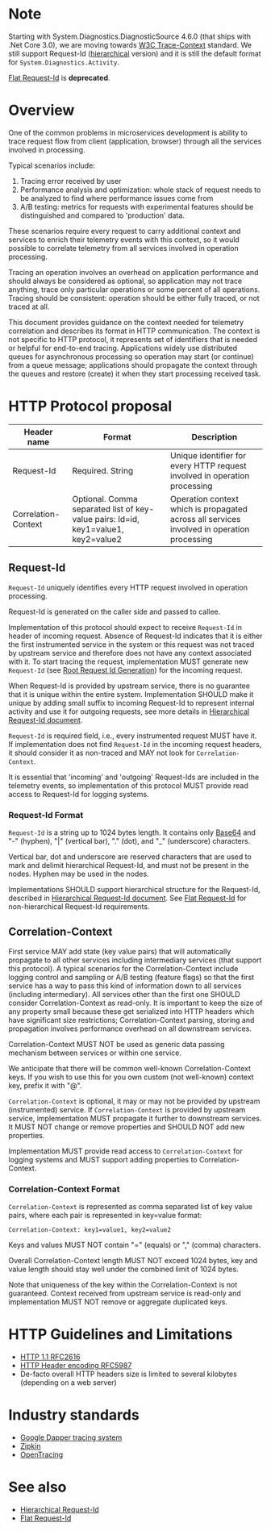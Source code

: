 
# Note
Starting with System.Diagnostics.DiagnosticSource 4.6.0 (that ships with .Net Core 3.0), we are moving towards [W3C Trace-Context](https://www.w3.org/TR/trace-context/) standard. We still support Request-Id ([hierarchical](HierarchicalRequestId.md) version) and it is still the default format for `System.Diagnostics.Activity`.

[Flat Request-Id](FlatRequestId.md) is **deprecated**.

# Overview
    
One of the common problems in microservices development is ability to trace request flow from client (application, browser) through all the services involved in processing.

Typical scenarios include:

1. Tracing error received by user
2. Performance analysis and optimization: whole stack of request needs to be analyzed to find where performance issues come from
3. A/B testing: metrics for requests with experimental features should be distinguished and compared to 'production' data.

These scenarios require every request to carry additional context and services to enrich their telemetry events with this context, so it would possible to correlate telemetry from all services involved in operation processing.

Tracing an operation involves an overhead on application performance and should always be considered as optional, so application may not trace anything, trace only particular operations or some percent of all operations. 
Tracing should be consistent: operation should be either fully traced, or not traced at all.

This document provides guidance on the context needed for telemetry correlation and describes its format in HTTP communication. The context is not specific to HTTP protocol, it represents set of identifiers that is needed or helpful for end-to-end tracing. Applications widely use distributed queues for asynchronous processing so operation may start (or continue) from a queue message; applications should propagate the context through the queues and restore (create) it when they start processing received task.

# HTTP Protocol proposal
| Header name           |  Format    | Description |
| ----------------------| ---------- | ---------- |
| Request-Id            | Required. String | Unique identifier for every HTTP request involved in operation processing |
| Correlation-Context   | Optional. Comma separated list of key-value pairs: Id=id, key1=value1, key2=value2 | Operation context which is propagated across all services involved in operation processing |

## Request-Id
`Request-Id` uniquely identifies every HTTP request involved in operation processing. 

Request-Id is generated on the caller side and passed to callee. 

Implementation of this protocol should expect to receive `Request-Id` in header of incoming request. 
Absence of Request-Id indicates that it is either the first instrumented service in the system or this request was not traced by upstream service and therefore does not have any context associated with it.
To start tracing the request, implementation MUST generate new `Request-Id` (see [Root Request Id Generation](#root-request-id-generation)) for the incoming request.

When Request-Id is provided by upstream service, there is no guarantee that it is unique within the entire system. 
Implementation SHOULD make it unique by adding small suffix to incoming Request-Id to represent internal activity and use it for outgoing requests, see more details in [Hierarchical Request-Id document](HierarchicalRequestId.md).

`Request-Id` is required field, i.e., every instrumented request MUST have it. If implementation does not find `Request-Id` in the incoming request headers, it should consider it as non-traced and MAY not look for `Correlation-Context`.

It is essential that 'incoming' and 'outgoing' Request-Ids are included in the telemetry events, so implementation of this protocol MUST provide read access to Request-Id for logging systems.

### Request-Id Format
`Request-Id` is a string up to 1024 bytes length. It contains only [Base64](https://en.wikipedia.org/wiki/Base64) and "-" (hyphen), "|" (vertical bar), "." (dot), and "_" (underscore) characters.

Vertical bar, dot and underscore are reserved characters that are used to mark and delimit hierarchical Request-Id, and must not be present in the nodes. Hyphen may be used in the nodes.

Implementations SHOULD support hierarchical structure for the Request-Id, described in [Hierarchical Request-Id document](HierarchicalRequestId.md).
See [Flat Request-Id](FlatRequestId.md) for non-hierarchical Request-Id requirements.

## Correlation-Context
First service MAY add state (key value pairs) that will automatically propagate to all other services including intermediary services (that support this protocol). A typical scenarios for the Correlation-Context include logging control and sampling or A/B testing (feature flags) so that the first service has a way to pass this kind of information down to all services (including intermediary). All services other than the first one SHOULD consider Correlation-Context as read-only.
It is important to keep the size of any property small because these get serialized into HTTP headers which have significant size restrictions; Correlation-Context parsing, storing and propagation involves performance overhead on all downstream services. 

Correlation-Context MUST NOT be used as generic data passing mechanism between services or within one service.

We anticipate that there will be common well-known Correlation-Context keys. If you wish to use this for you own custom (not well-known) context key, prefix it with "@".

`Correlation-Context` is optional, it may or may not be provided by upstream (instrumented) service.
If `Correlation-Context` is provided by upstream service, implementation MUST propagate it further to downstream services. It MUST NOT change or remove properties and SHOULD NOT add new properties.

Implementation MUST provide read access to `Correlation-Context` for logging systems and MUST support adding properties to Correlation-Context.

### Correlation-Context Format
`Correlation-Context` is represented as comma separated list of key value pairs, where each pair is represented in key=value format:

`Correlation-Context: key1=value1, key2=value2`

Keys and values MUST NOT contain "=" (equals) or "," (comma) characters. 

Overall Correlation-Context length MUST NOT exceed 1024 bytes, key and value length should stay well under the combined limit of 1024 bytes.

Note that uniqueness of the key within the Correlation-Context is not guaranteed. Context received from upstream service is read-only and implementation MUST NOT remove or aggregate duplicated keys. 

# HTTP Guidelines and Limitations
- [HTTP 1.1 RFC2616](https://tools.ietf.org/html/rfc2616)
- [HTTP Header encoding RFC5987](https://tools.ietf.org/html/rfc5987)
- De-facto overall HTTP headers size is limited to several kilobytes (depending on a web server)

# Industry standards
- [Google Dapper tracing system](https://static.googleusercontent.com/media/research.google.com/en//pubs/archive/36356.pdf)
- [Zipkin](https://zipkin.io/)
- [OpenTracing](https://opentracing.io/)

# See also
- [Hierarchical Request-Id](HierarchicalRequestId.md)
- [Flat Request-Id](FlatRequestId.md)
